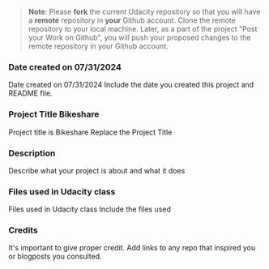 >**Note**: Please **fork** the current Udacity repository so that you will have a **remote** repository in **your** Github account. Clone the remote repository to your local machine. Later, as a part of the project "Post your Work on Github", you will push your proposed changes to the remote repository in your Github account.

### Date created on 07/31/2024
Date created on 07/31/2024
Include the date you created this project and README file.

### Project Title Bikeshare
Project title is Bikeshare
Replace the Project Title

### Description
Describe what your project is about and what it does

### Files used in Udacity class
Files used in Udacity class
Include the files used

### Credits
It's important to give proper credit. Add links to any repo that inspired you or blogposts you consulted.

